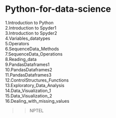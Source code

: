 # Python-for-data-science
  
 1.Introduction to Python</br>
 2.Introduction to Spyder1</br>
 3.Introduction to Spyder2</br>
 4.Variables_datatypes</br>
 5.Operators</br>
 6.SequenceData_Methods</br>
 7.SequenceData_Operations</br>
 8.Reading_data</br>
 9.PandasDataframes1</br>
 10.PandasDataframes2</br>
 11.PandasDataframes3</br>
 12.ControlStructures_Functions</br>
 13.Exploratory_Data_Analysis</br>
 14.Data_Visualization_1</br>
 15.Data_Visualization_2</br>
 16.Dealing_with_missing_values</br>
 

>>NPTEL</br>
